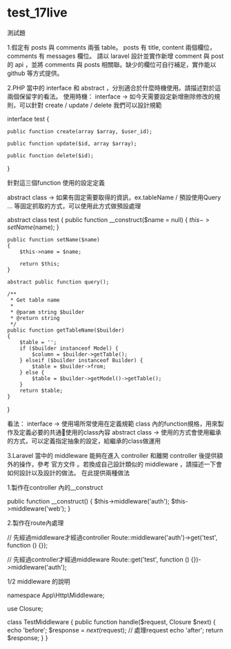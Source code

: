 # test_17live
測試題

1.假定有 posts 與 comments 兩張 table。
posts 有 title, content 兩個欄位，comments 有 messages 欄位。
請以 laravel 設計並實作新增 comment 與 post 的 api ，並將 comments 與 posts 相關聯。缺少的欄位可自行補足，實作能以 github 等方式提供。

2.PHP 當中的 interface 和 abstract ，分別適合於什麼時機使用。請描述對於這兩個保留字的看法。
使用時機：
interface -> 如今天需要設定新增刪除修改的規則，可以針對 create / update / delete 我們可以設計規範


interface test
{

    public function create(array $array, $user_id);

    public function update($id, array $array);

    public function delete($id);

}

針對這三個function 使用的設定定義

abstract class -> 如果有固定需要取得的資訊，ex.tableName / 預設使用Query ... 等固定抓取的方式，可以使用此方式做預設處理

abstract class test
{
    public function __construct($name = null)
    {
        $this->setName($name);
    }

    public function setName($name)
    {
        $this->name = $name;

        return $this;
    }

    abstract public function query();

    /**
     * Get table name
     *
     * @param string $builder
     * @return string
     */
    public function getTableName($builder)
    {
        $table = '';
        if ($builder instanceof Model) {
            $column = $builder->getTable();
        } elseif ($builder instanceof Builder) {
            $table = $builder->from;
        } else {
            $table = $builder->getModel()->getTable();
        }
        return $table;
    }
}

看法：
interface -> 使用場所常使用在定義規範 class 內的function規格，用來製作及定義必要的共通使用的class內容
abstract class -> 使用的方式會使用繼承的方式，可以定義指定抽象的設定，給繼承的class做運用

3.Laravel 當中的 middleware 能夠在進入 controller 和離開 controller 後提供額外的操作，參考 官方文件 。若換成自己設計類似的 middleware ，請描述一下會如何設計以及設計的做法。
在此提供兩種做法

1.製作在controller 內的__construct

public function __construct()
{
    $this->middleware('auth');
    $this->middleware('web');
}

2.製作在route內處理

// 先經過middleware才經過controller
Route::middleware('auth')->get('test', function () {});

// 先經過controller才經過middleware
Route::get('test', function () {})->middleware('auth');

1/2 middleware 的說明

namespace App\Http\Middleware;

use Closure;

class TestMiddleware
{
    public function handle($request, Closure $next)
    {
        echo 'before';
        $response = $next($request); // 處理request
        echo 'after';
        return $response;
    }
}
